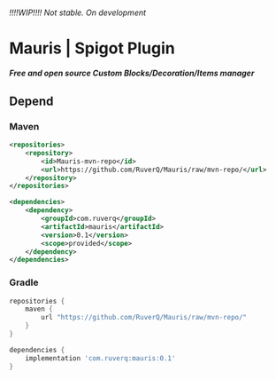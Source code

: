 ###### *!!!!WIP!!!!* Not stable. On development

# Mauris | Spigot Plugin
##### Free and open source Custom Blocks/Decoration/Items manager

## Depend

### Maven
```xml
<repositories>
    <repository>
        <id>Mauris-mvn-repo</id>
        <url>https://github.com/RuverQ/Mauris/raw/mvn-repo/</url>
    </repository>
</repositories>

<dependencies>
    <dependency>
        <groupId>com.ruverq</groupId>
        <artifactId>mauris</artifactId>
        <version>0.1</version>
        <scope>provided</scope>
    </dependency>
</dependencies>
```
### Gradle
```groovy
repositories {
    maven {
        url "https://github.com/RuverQ/Mauris/raw/mvn-repo/"
    }
}

dependencies {
    implementation 'com.ruverq:mauris:0.1'
}

```